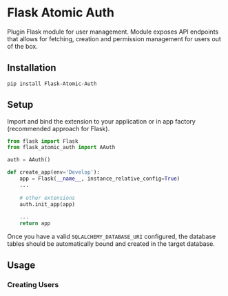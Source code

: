 # Flask Atomic Auth

Plugin Flask module for user management. Module exposes API endpoints that allows for
fetching, creation and permission management for users out of the box.

## Installation

`pip install Flask-Atomic-Auth`

## Setup 

Import and bind the extension to your application or in app factory (recommended approach for Flask).

```python
from flask import Flask
from flask_atomic_auth import AAuth

auth = AAuth()

def create_app(env='Develop'):
    app = Flask(__name__, instance_relative_config=True)
    ...
    
    # other extensions
    auth.init_app(app)
    
    ...
    return app
```

Once you have a valid `SQLALCHEMY_DATABASE_URI` configured, the database tables should be 
automatically bound and created in the target database.

## Usage

### Creating Users

